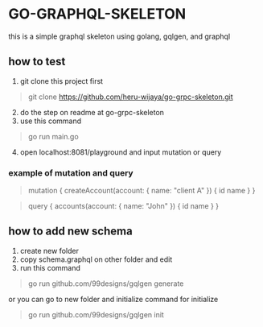 # GO-GRAPHQL-SKELETON

this is a simple graphql skeleton using golang, gqlgen, and graphql

## how to test
1. git clone this project first
> git clone https://github.com/heru-wijaya/go-grpc-skeleton.git
2. do the step on readme at go-grpc-skeleton
3. use this command
> go run main.go
4. open localhost:8081/playground and input mutation or query

### example of mutation and query
> mutation {
  createAccount(account: { name: "client A" }) {
    id
    name
  }
}

> query {
  accounts(account: { name: "John" }) {
    id
    name
  }
}

## how to add new schema
1. create new folder
2. copy schema.graphql on other folder and edit
3. run this command
> go run github.com/99designs/gqlgen generate

or you can go to new folder and initialize
command for initialize
> go run github.com/99designs/gqlgen init
